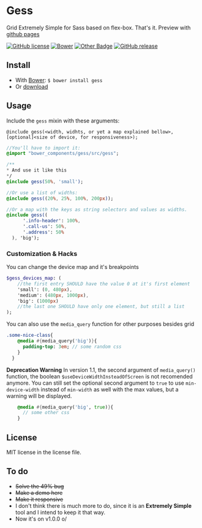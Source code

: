 # Gess
Grid Extremely Simple for Sass based on flex-box. That's it. Preview with [github pages](http://graciano.github.io/gess/)

[![GitHub license](https://img.shields.io/github/license/graciano/gess.svg)](https://github.com/graciano/gess/blob/master/LICENSE)
[![Bower](https://img.shields.io/bower/v/gess.svg)](https://graciano.github.io/gess/)
[![Other Badge](https://img.shields.io/badge/much%20badge-many%20fun-yellow.svg)](https://graciano.github.io/gess/)
[![GitHub release](https://img.shields.io/github/release/graciano/gess.svg)](https://github.com/graciano/gess/releases)


## Install

 - With [Bower](http://bower.io/ "Font-end dependency manager"): `$ bower install gess`
 - Or [download](https://github.com/graciano/gess/archive/master.zip)

## Usage

Include the `gess` mixin with these arguments:

`@include gess(<width, widhts, or yet a map explained bellow>, [optional]<size of device, for responsiveness>);`

```Sass
//You'll have to import it:
@import "bower_components/gess/src/gess";

/**
* And use it like this
*/
@include gess(50%, 'small');

//Or use a list of widths:
@include gess((20%, 25%, 100%, 200px));

//Or a map with the keys as string selectors and values as widths.
@include gess((
      '.info-header': 100%,
      '.call-us': 50%,
      '.address': 50%
  ), 'big');
  ```

### Customization & Hacks
You can change the device map and it's breakpoints
```Sass
$gess_devices_map: (
    //the first entry SHOULD have the value 0 at it's first element
    'small': (0, 480px), 
    'medium': (480px, 1000px),
    'big': (1000px)
    //the last one SHOULD have only one element, but still a list
);
```
You can also use the `media_query` function for other purposes besides grid
```sass
.some-nice-class{
    @media #{media_query('big')}{
      padding-top: 3em; // some random css
    }
  }
```
**Deprecation Warning**
In version 1.1, the second argument of `media_query()` function, the boolean `$useDeviceWidthInsteadOfScreen` is not recomended anymore.
You can still set the optional second argument to `true` to use `min-device-width` instead of `min-width` as well with the max values, but a warning will be displayed.
```sass
    @media #{media_query('big', true)}{
      // some other css
    }
```

## License

MIT license in the license file.

## To do

 - ~~Solve the 49% bug~~
 - ~~Make a demo here~~
 - ~~Make it responsive~~
 - I don't think there is much more to do, since it is an **Extremely Simple** tool and I intend to keep it that way.
 - Now it's on v1.0.0 o/
